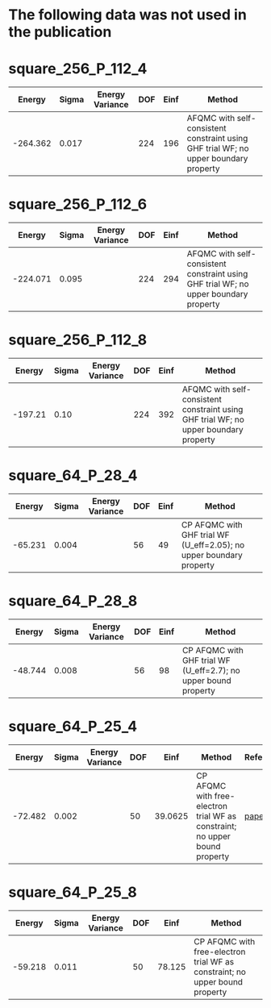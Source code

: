 # The following data was not used in the publication


# square_256_P_112_4
| Energy     | Sigma   | Energy Variance | DOF | Einf | Method                                                                               |        
|------------|---------|-----------------|-----|------|--------------------------------------------------------------------------------------|
| -264.362   | 0.017   |                 | 224 | 196  | AFQMC with self-consistent constraint using GHF trial WF; no upper boundary property | 

# square_256_P_112_6
| Energy     | Sigma | Energy Variance | DOF | Einf | Method                                                                                 |            
|------------|-------|-----------------|-----|------|----------------------------------------------------------------------------------------|
| -224.071   | 0.095 |                 | 224 | 294  | AFQMC with self-consistent constraint using GHF trial WF; no upper boundary property   |

# square_256_P_112_8
| Energy  | Sigma | Energy Variance | DOF | Einf | Method                                                                                |
|---------|-------|-----------------|-----|------|---------------------------------------------------------------------------------------|
| -197.21 | 0.10  |                 | 224 | 392  | AFQMC with self-consistent constraint using GHF trial WF; no upper boundary property  |

# square_64_P_28_4
| Energy  | Sigma | Energy Variance | DOF | Einf | Method                                                              |             
|---------|-------|-----------------|-----|------|---------------------------------------------------------------------|
| -65.231 | 0.004 |                 | 56  | 49   | CP AFQMC with GHF trial WF (U_eff=2.05); no upper boundary property |

# square_64_P_28_8
| Energy  | Sigma | Energy Variance | DOF | Einf | Method                                                          |                                                      
|---------|-------|-----------------|-----|------|-----------------------------------------------------------------|
| -48.744 | 0.008 |                 | 56  | 98   | CP AFQMC with GHF trial WF (U_eff=2.7); no upper bound property |

# square_64_P_25_4
| Energy  | Sigma | Energy Variance | DOF | Einf    | Method                                                                      | Reference |        
|---------|-------|-----------------|-----|---------|-----------------------------------------------------------------------------|-----------|
| -72.482 | 0.002 |                 | 50  | 39.0625 | CP AFQMC with free-electron trial WF as constraint; no upper bound property | [paper](https://journals.aps.org/prb/pdf/10.1103/PhysRevB.55.7464)|

# square_64_P_25_8
| Energy  | Sigma   | Energy Variance | DOF | Einf   | Method                                                                     | 
|---------|---------|-----------------|-----|--------|----------------------------------------------------------------------------|
| -59.218 | 0.011   |                 | 50  | 78.125 | CP AFQMC with free-electron trial WF as constraint; no upper bound property|  

